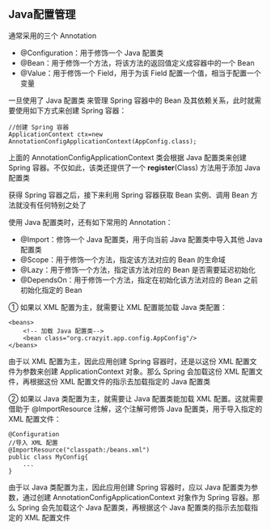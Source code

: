 ## Java配置管理
通常采用的三个 Annotation  
- @Configuration：用于修饰一个 Java 配置类
- @Bean：用于修饰一个方法，将该方法的返回值定义成容器中的一个 Bean
- @Value：用于修饰一个 Field，用于为该 Field 配置一个值，相当于配置一个变量

一旦使用了 Java 配置类 来管理 Spring 容器中的 Bean 及其依赖关系，此时就需要使用如下方式来创建 Spring 容器：
```
//创建 Spring 容器
ApplicationContext ctx=new AnnotationConfigApplicationContext(AppConfig.class);
```
上面的 AnnotationConfigApplicationContext 类会根据 Java 配置类来创建 Spring 容器。不仅如此，该类还提供了一个 **register**(Class) 方法用于添加 Java 配置类  

获得 Spring 容器之后，接下来利用 Spring 容器获取 Bean 实例、调用 Bean 方法就没有任何特别之处了  

使用 Java 配置类时，还有如下常用的 Annotation：
- @Import：修饰一个 Java 配置类，用于向当前 Java 配置类中导入其他 Java 配置类  
- @Scope：用于修饰一个方法，指定该方法对应的 Bean 的生命域
- @Lazy：用于修饰一个方法，指定该方法对应的 Bean 是否需要延迟初始化
- @DependsOn：用于修饰一个方法，指定在初始化该方法对应的 Bean 之前初始化指定的 Bean


① 如果以 XML 配置为主，就需要让 XML 配置能加载 Java 类配置：
```
<beans>
    <!-- 加载 Java 配置类-->
    <bean class="org.crazyit.app.config.AppConfig"/>
</beans>
```
由于以 XML 配置为主，因此应用创建 Spring 容器时，还是以这份 XML 配置文件为参数来创建 ApplicationContext 对象。那么 Spring 会加载这份 XML 配置文件，再根据这份 XML 配置文件的指示去加载指定的 Java 配置类  

② 如果以 Java 类配置为主，就需要让 Java 配置类能加载 XML 配置。这就需要借助于 @ImportResource 注解，这个注解可修饰 Java 配置类，用于导入指定的 XML 配置文件：
```
@Configuration
//导入 XML 配置
@ImportResource("classpath:/beans.xml")
public class MyConfig{
    ...
}
```
由于以 Java 类配置为主，因此应用创建 Spring 容器时，应以 Java 配置类为参数，通过创建 AnnotationConfigApplicationContext 对象作为 Spring 容器。那么 Spring 会先加载这个 Java 配置类，再根据这个 Java 配置类的指示去加载指定的 XML 配置文件  

